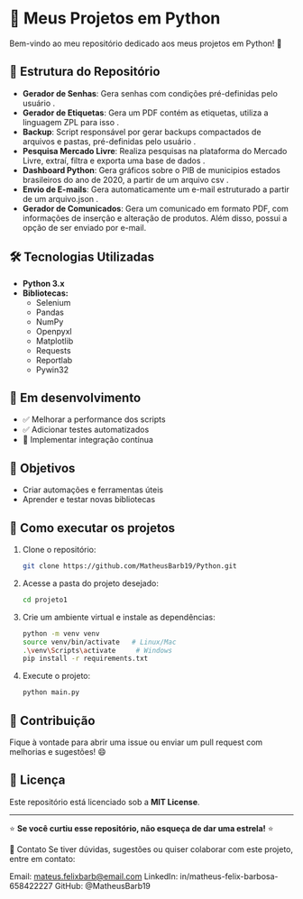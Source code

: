 # 🚀 Meus Projetos em Python

Bem-vindo ao meu repositório dedicado aos meus projetos em Python! 🐍

## 📁 Estrutura do Repositório

- **Gerador de Senhas**: Gera senhas com condições pré-definidas pelo usuário .
- **Gerador de Etiquetas**: Gera um PDF contém as etiquetas, utiliza a linguagem ZPL para isso .
- **Backup**: Script responsável por gerar backups compactados de arquivos e pastas, pré-definidas pelo usuário .
- **Pesquisa Mercado Livre**: Realiza pesquisas na plataforma do Mercado Livre, extraí, filtra e exporta uma base de dados .
- **Dashboard Python**: Gera gráficos sobre o PIB de municipios estados brasileiros do ano de 2020, a partir de um arquivo csv .
- **Envio de E-mails**: Gera automaticamente um e-mail estruturado a partir de um arquivo.json .
- **Gerador de Comunicados**: Gera um comunicado em formato PDF, com informações de inserção e alteração de produtos. Além disso, possui a opção de ser enviado por e-mail.
    
## 🛠️ Tecnologias Utilizadas

- **Python 3.x**
- **Bibliotecas:**
  - Selenium
  - Pandas
  - NumPy
  - Openpyxl
  - Matplotlib
  - Requests
  - Reportlab
  - Pywin32

## 🚧 Em desenvolvimento

- ✅ Melhorar a performance dos scripts
- ✅ Adicionar testes automatizados
- 🔧 Implementar integração contínua

## 🎯 Objetivos

- Criar automações e ferramentas úteis
- Aprender e testar novas bibliotecas

## 📌 Como executar os projetos

1. Clone o repositório:
   ```bash
   git clone https://github.com/MatheusBarb19/Python.git
   ```
2. Acesse a pasta do projeto desejado:
   ```bash
   cd projeto1
   ```
3. Crie um ambiente virtual e instale as dependências:
   ```bash
   python -m venv venv
   source venv/bin/activate   # Linux/Mac
   .\venv\Scripts\activate     # Windows
   pip install -r requirements.txt
   ```
4. Execute o projeto:
   ```bash
   python main.py
   ```

## 🤝 Contribuição

Fique à vontade para abrir uma issue ou enviar um pull request com melhorias e sugestões! 😄

## 📝 Licença

Este repositório está licenciado sob a **MIT License**.

---

⭐ **Se você curtiu esse repositório, não esqueça de dar uma estrela!** ⭐

📩 Contato
Se tiver dúvidas, sugestões ou quiser colaborar com este projeto, entre em contato:

Email: mateus.felixbarb@email.com
LinkedIn: in/matheus-felix-barbosa-658422227
GitHub: @MatheusBarb19

